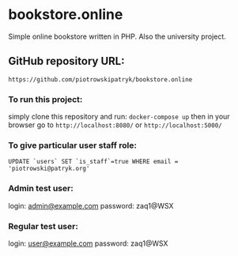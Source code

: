 # bookstore.online
Simple online bookstore written in PHP. Also the university project.

## GitHub repository URL:
```https://github.com/piotrowskipatryk/bookstore.online```


### To run this project:
simply clone this repository and run:
```docker-compose up```
then in your browser go to ```http://localhost:8080/``` or ```http://localhost:5000/```


### To give particular user staff role:
```UPDATE `users` SET `is_staff`=true WHERE email = 'piotrowski@patryk.org'```

### Admin test user:
login: admin@example.com
password: zaq1@WSX

### Regular test user:
login: user@example.com
password: zaq1@WSX